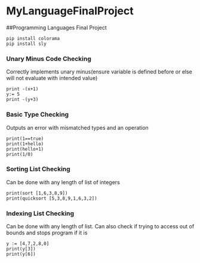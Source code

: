 # MyLanguageFinalProject
##Programming Languages Final Project
```
pip install colorama
pip install sly
```
### Unary Minus Code Checking
Correctly implements unary minus(ensure variable is defined before or else will not evaluate with intended value)
```
print -(x+1)
y:= 5
print -(y+3)
```
### Basic Type Checking
Outputs an error with mismatched types and an operation
```
print(1==true)
print(1+hello)
print(hello+1)
print(1/0)
```
### Sorting List Checking
Can be done with any length of list of integers
```
print(sort [1,6,3,8,9])
print(quicksort [5,3,8,9,1,6,3,2])
```
### Indexing List Checking
Can be done with any length of list. Can also check if trying to access out of bounds and stops program if it is
```
y := [4,7,2,8,0]
print(y[3])
print(y[6])
```
